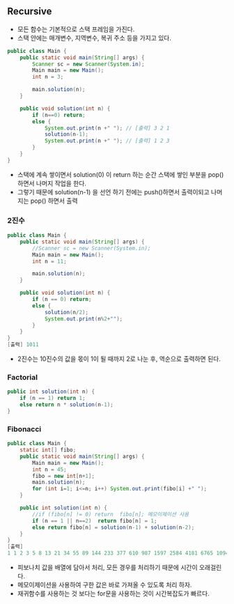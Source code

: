 ## Recursive

- 모든 함수는 기본적으로 스택 프레임을 가진다. 
- 스택 안에는 매개변수, 지역변수, 복귀 주소 등을 가지고 있다. 



```java
public class Main {
    public static void main(String[] args) {
        Scanner sc = new Scanner(System.in);
        Main main = new Main();
        int n = 3;

        main.solution(n);
    }

    public void solution(int n) {
        if (n==0) return;
        else {
            System.out.print(n +" "); // [출력] 3 2 1
            solution(n-1);
            System.out.print(n +" "); // [출력] 1 2 3
        }
    }
}

```

- 스택에 계속 쌓이면서 solution(0) 이 return 하는 순간 스택에 쌓인 부분을 pop()하면서 나머지 작업을 한다. 
- 그렇기 때문에 solution(n-1) 을 선언 하기 전에는 push()하면서 출력이되고 나머지는 pop() 하면서 출력 



### 2진수 

```java
public class Main {
    public static void main(String[] args) {
        //Scanner sc = new Scanner(System.in);
        Main main = new Main();
        int n = 11;

        main.solution(n);
    }

    public void solution(int n) {
        if (n == 0) return;
        else {
            solution(n/2);
            System.out.print(n%2+"");
        }
    }
}
[출력] 1011
```

- 2진수는 10진수의 값을 몫이 1이 될 때까지 2로 나눈 후, 역순으로 출력하면 된다.



### Factorial

```java
public int solution(int n) {
    if (n == 1) return 1;
    else return n * solution(n-1);
}
```



### Fibonacci

```java
public class Main {
    static int[] fibo;
    public static void main(String[] args) {
        Main main = new Main();
        int n = 45;
        fibo = new int[n+1];
        main.solution(n);
        for (int i=1; i<=n; i++) System.out.print(fibo[i] +" ");
    }

    public int solution(int n) {
        //if (fibo[n] != 0) return  fibo[n]; 메모이제이션 사용 
        if (n == 1 || n==2)  return fibo[n] = 1;
        else return fibo[n] = solution(n-1) + solution(n-2);
    }
}
[출력]
1 1 2 3 5 8 13 21 34 55 89 144 233 377 610 987 1597 2584 4181 6765 10946 17711 28657 46368 75025 121393 196418 317811 514229 832040 1346269 2178309 3524578 5702887 9227465 14930352 24157817 39088169
```

- 피보나치 값을 배열에 담아서 처리, 모든 경우를 처리하기 때문에 시간이 오래걸린다. 
- 메모이제이션을 사용하여 구한 값은 바로 가져올 수 있도록 처리 하자. 
- 재귀함수를 사용하는 것 보다는 for문을 사용하는 것이 시간복잡도가 빠르다.

